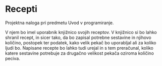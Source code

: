 # Recepti
Projektna naloga pri predmetu Uvod v programiranje.

V njem bo imel uporabnik knjižnico svojih receptov. V knjižnico si bo lahko shranil recept, in sicer tako, da bo zapisal potrebne sestavine in njihovo količino, postopek ter podatek, kako velik pekač bo uporabljal ali za koliko ljudi bo. Napisane recepte bo lahko tudi urejal in s tem preračunal, koliko katere sestavine potrebuje za drugačno velikost pekača oziroma količino peciva.